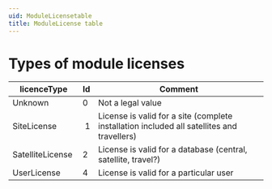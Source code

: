 ```yaml
---
uid: ModuleLicensetable
title: ModuleLicense table
---
```


Types of module licenses
========================

| **licenceType**   | **Id** | **Comment**                                                                                |
|-------------------|--------|--------------------------------------------------------------------------------------------|
| Unknown           | 0      | Not a legal value                                                                          |
| SiteLicense       |  1     | License is valid for a site (complete installation included all satellites and travellers) |
| SatelliteLicense  | 2      | License is valid for a database (central, satellite, travel?)                              |
| UserLicense       | 4      | License is valid for a particular user                                                     |